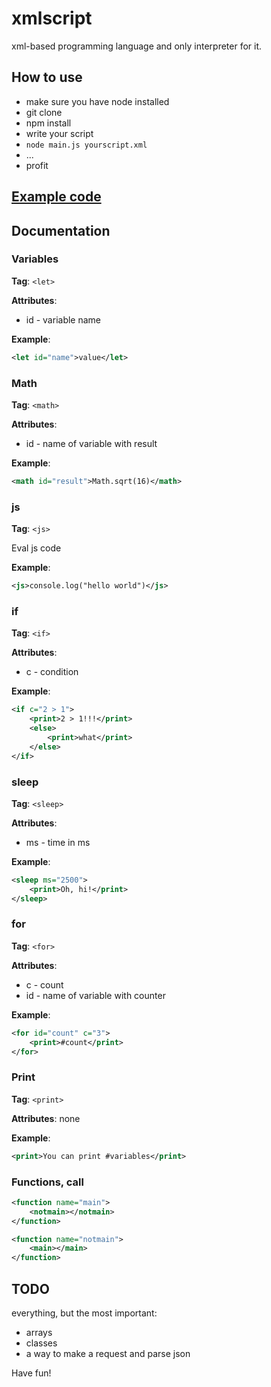 # xmlscript

xml-based programming language and only interpreter for it.

## How to use
* make sure you have node installed
* git clone
* npm install
* write your script
* ```node main.js yourscript.xml```
* ...
* profit

## [Example code](https://github.com/pizza61/xmlscript/blob/master/demo.xml)

## Documentation

### Variables
**Tag**: `<let>`

**Attributes**:
* id - variable name

**Example**:
```xml
<let id="name">value</let>
```

### Math
**Tag**: `<math>`

**Attributes**:
* id - name of variable with result

**Example**:
```xml
<math id="result">Math.sqrt(16)</math>
```

### js
**Tag**: `<js>`

Eval js code

**Example**:
```xml
<js>console.log("hello world")</js>
```

### if
**Tag**: `<if>`

**Attributes**:
* c - condition

**Example**:
```xml
<if c="2 > 1">
    <print>2 > 1!!!</print>
    <else>
        <print>what</print>
    </else>
</if>
```

### sleep
**Tag**: `<sleep>`

**Attributes**:
* ms - time in ms

**Example**:
```xml
<sleep ms="2500">
    <print>Oh, hi!</print>
</sleep>
```

### for
**Tag**: `<for>`

**Attributes**:
* c - count
* id - name of variable with counter

**Example**:
```xml
<for id="count" c="3">
    <print>#count</print>
</for>
```
### Print
**Tag**: `<print>`

**Attributes**: none

**Example**:
```xml
<print>You can print #variables</print>
```

### Functions, call
```xml
<function name="main">
    <notmain></notmain>
</function>

<function name="notmain">
    <main></main>
</function>
```

## TODO
everything, but the most important:
* arrays
* classes
* a way to make a request and parse json

Have fun!
